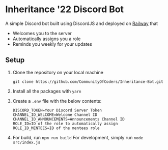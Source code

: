 # Inheritance '22 Discord Bot

A simple Discord bot built using DiscordJS and deployed on [Railway](https://railway.app/) that

- Welcomes you to the server
- Automatically assigns you a role
- Reminds you weekly for your updates

## Setup

1. Clone the repository on your local machine
   ```
   git clone https://github.com/CommunityOfCoders/Inheritance-Bot.git
   ```
   
2. Install all the packages with `yarn`

3. Create a `.env` file with the below contents:
   ```
   DISCORD_TOKEN=Your Discord Server Token
   CHANNEL_ID_WELCOME=Welcome Channel ID
   CHANNEL_ID_ANNOUNCEMENTS=Announcements Channel ID
   ROLE_ID=ID of the role to automatically assign
   ROLE_ID_MENTEES=ID of the mentees role
   ```
   
4. For build, run `npm run build`
   For development, simply run `node src/index.js`
   
